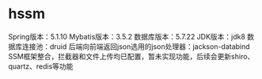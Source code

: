 # hssm
Spring版本：5.1.10
Mybatis版本：3.5.2
数据库版本：5.7.22
JDK版本：jdk8
数据库连接池：druid
后端向前端返回json选用的json处理器：jackson-databind
SSM框架整合，拦截器和文件上传均已配置，暂未实现功能，后续会更新shiro、quartz、redis等功能



